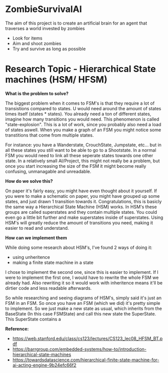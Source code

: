# ZombieSurvivalAI

The aim of this project is to create an artificial brain for an agent that traverses a world invested by zombies

- Look for items
- Aim and shoot zombies
- Try and survive as long as possible


# Research Topic - Hierarchical State machines (HSM/ HFSM)

**What is the problem to solve?**

The biggest problem when it comes to FSM's is that they require a lot of transistions compared to states. U would need around the amount of states times itself (states * states). You already need a ton of different states, imagine how many transitions you would need. This phenomenon is called "state-explosion". This is a lot of work, since you probably also need a load of states aswell. When you make a graph of an FSM you might notice some transtitions that come from multiple states.

For instance: you have a Wanderstate, CrouchState, Jumpstate, etc... but in all these states you still want to be able to go to a Shootstate. In a normal FSM you would need to link all these seperate states towards one other state. 
In a relatively small AI/Project, this might not really be a problem, but once you start increasing the size of the FSM it might become really confusing, unmanagable and unreadable.


**How do we solve this?**

On paper it's fairly easy, you might have even thought about it yourself. If you were to make a schematic on paper, you might have grouped up some states, and just drawn 1 transition towards it. Congratulations, this is basicly the same way a Hierarchical State Machine (HSM) works. In HSM's these groups are called superstates and they contain multiple states. You could even go a little bit further and make superstates inside of superstates. Using HSM's will greatly reduce the amount of transitions you need, making it easier to read and understand.


**How can we implement them**

While doing some research about HSM's, I've found 2 ways of doing it:
- using unheritence
- making a finite state machine in a state

I chose to implement the second one, since this is easier to implement. If I were to implement the first one, I would have to rewrite the whole FSM we already had. Also rewriting it so it would work with inheritence means it'll be dirtier code and less readable afterwards. 

So while researching and seeing diagrams of HSM's, simply said it's just an FSM in an FSM. So once you have an FSM (which we did) it's pretty simple to implement. So we just make a new state as usual, which inherits from the BaseState (In this case FSMState) and call this new state the SuperState. This SuperState contains a 




**Reference:**
  - https://web.stanford.edu/class/cs123/lectures/CS123_lec08_HFSM_BT.pdf
  - https://barrgroup.com/embedded-systems/how-to/introduction-hierarchical-state-machines
  - https://towardsdatascience.com/hierarchical-finite-state-machine-for-ai-acting-engine-9b24efc66f2
